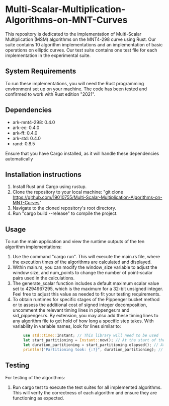 # Multi-Scalar-Multiplication-Algorithms-on-MNT-Curves

This repository is dedicated to the implementation of Multi-Scalar Multiplication (MSM) algorithms on the MNT4-298 curve using Rust. Our suite contains 10 algorithm implementations and an implementation of basic operations on elliptic curves. Our test suite contains one test file for each implementation in the experimental suite.

## System Requirements

To run these implementations, you will need the Rust programming environment set up on your machine. The code has been tested and confirmed to work with Rust edition "2021".

## Dependencies

- ark-mnt4-298: 0.4.0
- ark-ec: 0.4.0
- ark-ff: 0.4.0
- ark-std: 0.4.0
- rand: 0.8.5

Ensure that you have Cargo installed, as it will handle these dependencies automatically

## Installation instructions

1. Install Rust and Cargo using rustup.
2. Clone the repository to your local machine: "git clone https://github.com/19010755/Multi-Scalar-Multiplication-Algorithms-on-MNT-Curves"
3. Navigate to the cloned repository's root directory.
4. Run "cargo build --release" to compile the project.

## Usage

To run the main application and view the runtime outputs of the ten algorithm implementations:

1. Use the command "cargo run". This will execute the main.rs file, where the execution times of the algorithms are calculated and displayed.
2. Within main.rs, you can modify the window_size variable to adjust the window size, and num_points to change the number of point-scalar pairs used in the calculations.
3. The generate_scalar function includes a default maximum scalar value set to 4294967295, which is the maximum for a 32-bit unsigned integer. Feel free to adjust this value as needed to fit your testing requirements.
4. To obtain runtimes for specific stages of the Pippenger bucket method or to assess the additional cost of signed integer decomposition, uncomment the relevant timing lines in pippenger.rs and sid_pippenger.rs. By extension, you may also add these timing lines to any algorithm file to get hold of how long a specific step takes. With variability in variable names, look for lines similar to:

```rust
        use std::time::Instant; // This library will need to be used
        let start_partitioning = Instant::now(); // At the start of the step
        let duration_partitioning = start_partitioning.elapsed(); // At the end of the step
        println!("Partitioning took: {:?}", duration_partitioning); // Output upon "cargo run"
```

## Testing

For testing of the algorithms:

1. Run cargo test to execute the test suites for all implemented algorithms. This will verify the correctness of each algorithm and ensure they are functioning as expected.
